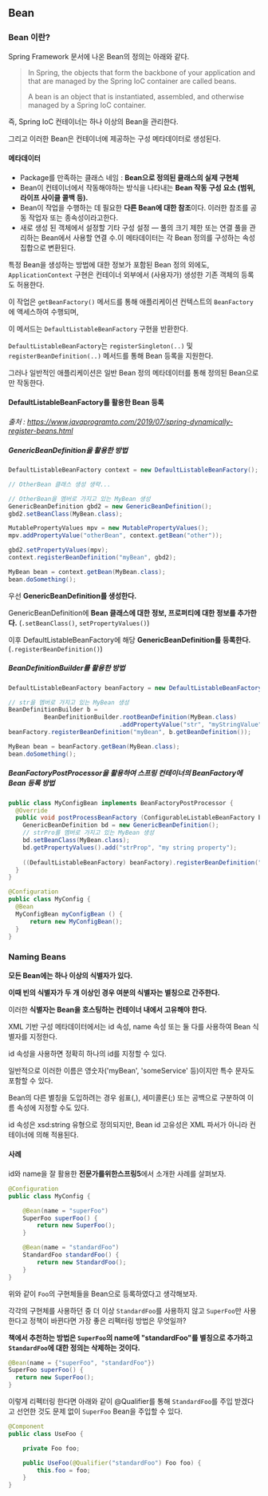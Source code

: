 ## Bean

### Bean 이란?

Spring Framework 문서에 나온 Bean의 정의는 아래와 같다.

> In Spring, the objects that form the backbone of your application and that are managed by the Spring IoC container are called beans. 
>
> A bean is an object that is instantiated, assembled, and otherwise managed by a Spring IoC container.

즉, Spring IoC 컨테이너는 하나 이상의 Bean을 관리한다.

그리고 이러한 Bean은 컨테이너에 제공하는 구성 메타데이터로 생성된다.



#### 메타데이터

+ Package를 만족하는 클래스 네임 : **Bean으로 정의된 클래스의 실제 구현체**
+ Bean이 컨테이너에서 작동해야하는 방식을 나타내는 **Bean 작동 구성 요소 (범위, 라이프 사이클 콜백 등).**
+ Bean이 작업을 수행하는 데 필요한 **다른 Bean에 대한 참조**이다. 이러한 참조를 공동 작업자 또는 종속성이라고한다.
+ 새로 생성 된 객체에서 설정할 기타 구성 설정 — 풀의 크기 제한 또는 연결 풀을 관리하는 Bean에서 사용할 연결 수.이 메타데이터는 각 Bean 정의를 구성하는 속성 집합으로 변환된다.



특정 Bean을 생성하는 방법에 대한 정보가 포함된 Bean 정의 외에도, `ApplicationContext` 구현은 컨테이너 외부에서 (사용자가) 생성한 기존 객체의 등록도 허용한다.

이 작업은 `getBeanFactory()` 메서드를 통해 애플리케이션 컨텍스트의 `BeanFactory`에 액세스하여 수행되며, 

이 메서드는 `DefaultListableBeanFactory` 구현을 반환한다.



`DefaultListableBeanFactory`는 `registerSingleton(..)` 및 `registerBeanDefinition(..)` 메서드를 통해 Bean 등록을 지원한다.

그러나 일반적인 애플리케이션은 일반 Bean 정의 메타데이터를 통해 정의된 Bean으로만 작동한다.



#### DefaultListableBeanFactory를 활용한 Bean 등록

*출처 : https://www.javaprogramto.com/2019/07/spring-dynamically-register-beans.html*



##### GenericBeanDefinition을 활용한 방법

```java
DefaultListableBeanFactory context = new DefaultListableBeanFactory();

// OtherBean 클래스 생성 생략...

// OtherBean을 멤버로 가지고 있는 MyBean 생성
GenericBeanDefinition gbd2 = new GenericBeanDefinition();
gbd2.setBeanClass(MyBean.class);

MutablePropertyValues mpv = new MutablePropertyValues();
mpv.addPropertyValue("otherBean", context.getBean("other"));

gbd2.setPropertyValues(mpv);
context.registerBeanDefinition("myBean", gbd2);

MyBean bean = context.getBean(MyBean.class);
bean.doSomething();
```

우선 **GenericBeanDefinition를 생성한다.**

GenericBeanDefinition에 **Bean 클래스에 대한 정보, 프로퍼티에 대한 정보를 추가한다.** (`.setBeanClass()`, `setPropertyValues()`)

이후 DefaultListableBeanFactory에 해당 **GenericBeanDefinition를 등록한다.** (`.registerBeanDefinition()`)



##### BeanDefinitionBuilder를 활용한 방법

```java
DefaultListableBeanFactory beanFactory = new DefaultListableBeanFactory();

// str을 멤버로 가지고 있는 MyBean 생성
BeanDefinitionBuilder b =
          BeanDefinitionBuilder.rootBeanDefinition(MyBean.class)
                               .addPropertyValue("str", "myStringValue");
beanFactory.registerBeanDefinition("myBean", b.getBeanDefinition());

MyBean bean = beanFactory.getBean(MyBean.class);
bean.doSomething();
```



##### BeanFactoryPostProcessor을 활용하여 스프링 컨테이너의 BeanFactory에 Bean 등록 방법

```java
public class MyConfigBean implements BeanFactoryPostProcessor {  
  @Override
  public void postProcessBeanFactory (ConfigurableListableBeanFactory beanFactory) throws BeansException {      
    GenericBeanDefinition bd = new GenericBeanDefinition();
    // strPro를 멤버로 가지고 있는 MyBean 생성
    bd.setBeanClass(MyBean.class);
    bd.getPropertyValues().add("strProp", "my string property");      
    
    ((DefaultListableBeanFactory) beanFactory).registerBeanDefinition("myBeanName", bd);
  }
}

@Configuration
public class MyConfig {
  @Bean
  MyConfigBean myConfigBean () {
      return new MyConfigBean();
  }
}
```



### Naming Beans

**모든 Bean에는 하나 이상의 식별자가 있다.** 

**이때 빈의 식별자가 두 개 이상인 경우 여분의 식별자는 별칭으로 간주한다.**

이러한 **식별자는 Bean을 호스팅하는 컨테이너 내에서 고유해야 한다.** 



XML 기반 구성 메타데이터에서는 id 속성, name 속성 또는 둘 다를 사용하여 Bean 식별자를 지정한다. 

id 속성을 사용하면 정확히 하나의 id를 지정할 수 있다. 

일반적으로 이러한 이름은 영숫자('myBean', 'someService' 등)이지만 특수 문자도 포함할 수 있다. 

Bean의 다른 별칭을 도입하려는 경우 쉼표(,), 세미콜론(;) 또는 공백으로 구분하여 이름 속성에 지정할 수도 있다. 

id 속성은 xsd:string 유형으로 정의되지만, Bean id 고유성은 XML 파서가 아니라 컨테이너에 의해 적용된다.



#### 사례

id와 name을 잘 활용한 **전문가를위한스프링5**에서 소개한 사례를 살펴보자.

```java
@Configuration
public class MyConfig {

    @Bean(name = "superFoo")
    SuperFoo superFoo() {
        return new SuperFoo();
    }

    @Bean(name = "standardFoo")
    StandardFoo standardFoo() {
        return new StandardFoo();
    }
}
```

위와 같이 `Foo`의 구현체들을 Bean으로 등록하였다고 생각해보자.

각각의 구현체를 사용하던 중 더 이상 `StandardFoo`를 사용하지 않고 `SuperFoo`만 사용한다고 정책이 바뀐다면 가장 좋은 리펙터링 방법은 무엇일까?



**책에서 추천하는 방법은 `SuperFoo`의 name에 "standardFoo"를 별칭으로 추가하고 `StandardFoo`에 대한 정의는 삭제하는 것이다.**

```java
@Bean(name = {"superFoo", "standardFoo"})
SuperFoo superFoo() {
  return new SuperFoo();
}
```

이렇게 리펙터링 한다면 아래와 같이 @Qualifier를 통해 `StandardFoo`를 주입 받겠다고 선언한 것도 문제 없이 `SuperFoo` Bean을 주입할 수 있다.

```java
@Component
public class UseFoo {

    private Foo foo;

    public UseFoo(@Qualifier("standardFoo") Foo foo) {
        this.foo = foo;
    }
}
```